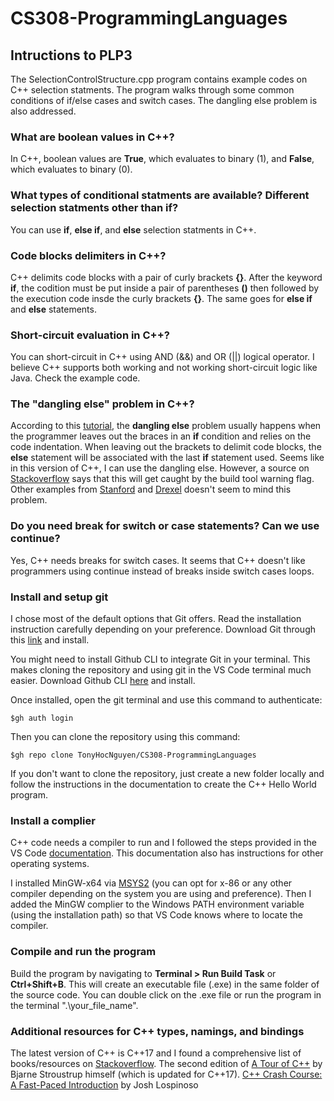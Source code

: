 # CS308-ProgrammingLanguages
## Intructions to PLP3

The SelectionControlStructure.cpp program contains example codes on C++ selection statments. The program walks through some common conditions of if/else cases and switch cases. The dangling else problem is also addressed.

### What are boolean values in C++?

In C++, boolean values are **True**, which evaluates to binary (1), and **False**, which evaluates to binary (0). 

### What types of conditional statments are available? Different selection statments other than **if**? 

You can use **if**, **else if**, and **else** selection statments in C++.

### Code blocks delimiters in C++?

C++ delimits code blocks with a pair of curly brackets **{}**. After the keyword **if**, the codition must be put inside a pair of parentheses **()** then followed by the execution code insde the curly brackets **{}**. The same goes for  **else if** and **else** statements.

### Short-circuit evaluation in C++?

You can short-circuit in C++ using AND (&&) and OR (||) logical operator. I believe C++ supports both working and not working short-circuit logic like Java. Check the example code. 

### The "dangling else" problem in C++?

According to this [tutorial](https://www.cs.drexel.edu/~jpopyack/Courses/GovSchool/2005/Wi04/lectures/08.2_nested_conditionals/DanglingElse.html?CurrentSlide=3), the **dangling else** problem usually happens when the programmer leaves out the braces in an **if** condition and relies on the code indentation. When leaving out the brackets to delimit code blocks, the **else** statement will be associated with the last **if** statement used. Seems like in this version of C++, I can use the dangling else. However, a source on [Stackoverflow](https://stackoverflow.com/questions/43469611/finding-dangling-else-in-c-code) says that this will get caught by the build tool warning flag. Other examples from [Stanford](http://theory.stanford.edu/~amitp/yapps/yapps-doc/node3.html) and [Drexel](https://www.cs.drexel.edu/~jpopyack/Courses/GovSchool/2005/Wi04/lectures/08.2_nested_conditionals/DanglingElse.html?CurrentSlide=3) doesn't seem to mind this problem.

### Do you need **break** for switch or case statements? Can we use **continue**?

Yes, C++ needs breaks for switch cases. It seems that C++ doesn't like programmers using continue instead of breaks inside switch cases loops.

### Install and setup git

I chose most of the default options that Git offers. Read the installation instruction carefully depending on your preference. Download Git through this [link](https://git-scm.com/downloads) and install.

You might need to install Github CLI to integrate Git in your terminal. This makes cloning the repository and using git in the VS Code terminal much easier. Download Github CLI [here](https://git-scm.com/downloads) and install.

Once installed, open the git terminal and use this command to authenticate:

    $gh auth login

Then you can clone the repository using this command:

    $gh repo clone TonyHocNguyen/CS308-ProgrammingLanguages

If you don't want to clone the repository, just create a new folder locally and follow the instructions in the documentation to create the C++ Hello World program.

### Install a complier

C++ code needs a compiler to run and I followed the steps provided in the VS Code [documentation](https://code.visualstudio.com/docs/languages/cpp). This documentation also has instructions for other operating systems.

I installed MinGW-x64 via [MSYS2](https://www.msys2.org/) (you can opt for x-86 or any other compiler depending on the system you are using and preference). Then I added the MinGW complier to the Windows PATH environment variable (using the installation path) so that VS Code knows where to locate the compiler.

### Compile and run the program

Build the program by navigating to **Terminal > Run Build Task** or **Ctrl+Shift+B**. This will create an executable file (.exe) in the same folder of the source code. You can double click on the .exe file or run the program in the terminal ".\your_file_name".

### Additional resources for C++ types, namings, and bindings

The latest version of C++ is C++17 and I found a comprehensive list of books/resources on [Stackoverflow](https://stackoverflow.com/questions/388242/the-definitive-c-book-guide-and-list). The second edition of [A Tour of C++](https://www.amazon.com/dp/0134997832) by Bjarne Stroustrup himself (which is updated for C++17). [C++ Crash Course: A Fast-Paced Introduction](https://www.amazon.com/C-Crash-Course-Josh-Lospinoso/dp/1593278888) by Josh Lospinoso